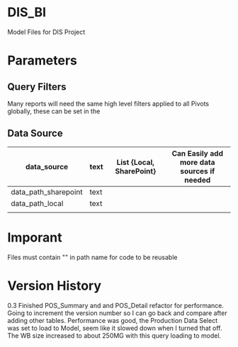 # DIS_BI
Model Files for DIS Project



# Parameters

## Query Filters

Many reports will need the same high level filters applied to all Pivots globally, these can be set in the 

## Data Source

| data_source          | text | List {Local, SharePoint} | Can Easily add more data sources if needed |
| -------------------- | ---- | ------------------------ | ------------------------------------------ |
| data_path_sharepoint | text |                          |                                            |
| data_path_local      | text |                          |                                            |
|                      |      |                          |                                            |



# Imporant

Files must contain "" in path name for code to be reusable







# Version History

0.3 Finished POS_Summary and and POS_Detail refactor for performance.  Going to increment the version number so I can go back and compare after adding other tables.  Performance was good, the Production Data Select was set to load to Model, seem like it slowed down when I turned that off.  The WB size increased to about 250MG with this query loading to model.

